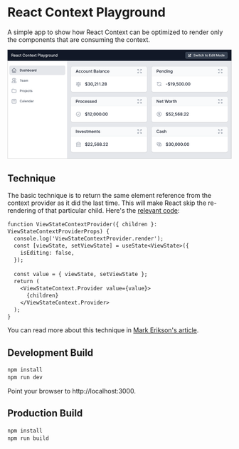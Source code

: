 # React Context Playground

A simple app to show how React Context can be optimized to render only the
components that are consuming the context.

![screenshot](assets/screenshot.png)

## Technique

The basic technique is to return the same element reference from the context
provider as it did the last time. This will make React skip the re-rendering of
that particular child. Here's the
[relevant code](src/contexts/ViewStateContext.tsx#L17-L29):

```tsx
function ViewStateContextProvider({ children }: ViewStateContextProviderProps) {
  console.log('ViewStateContextProvider.render');
  const [viewState, setViewState] = useState<ViewState>({
    isEditing: false,
  });

  const value = { viewState, setViewState };
  return (
    <ViewStateContext.Provider value={value}>
      {children}
    </ViewStateContext.Provider>
  );
}
```

You can read more about this technique in
[Mark Erikson's article](https://blog.isquaredsoftware.com/2020/05/blogged-answers-a-mostly-complete-guide-to-react-rendering-behavior/#component-render-optimization-techniques).

## Development Build

```bash
npm install
npm run dev
```

Point your browser to http://localhost:3000.

## Production Build

```bash
npm install
npm run build
```
